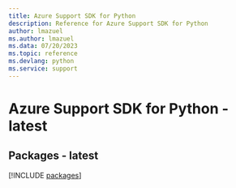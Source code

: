 ```yaml
---
title: Azure Support SDK for Python
description: Reference for Azure Support SDK for Python
author: lmazuel
ms.author: lmazuel
ms.data: 07/20/2023
ms.topic: reference
ms.devlang: python
ms.service: support
---
```

# Azure Support SDK for Python - latest
## Packages - latest
[!INCLUDE [packages](support-index.md)]